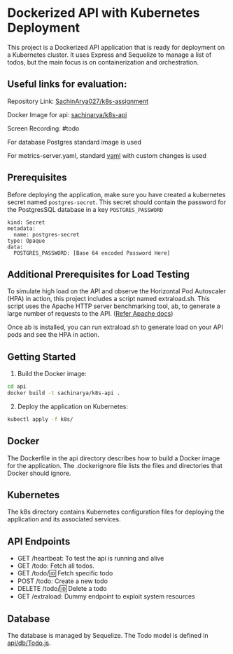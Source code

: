 # Dockerized API with Kubernetes Deployment

This project is a Dockerized API application that is ready for deployment on a Kubernetes cluster. It uses Express and Sequelize to manage a list of todos, but the main focus is on containerization and orchestration.

## Useful links for evaluation:

Repository Link: [SachinArya027/k8s-assignment](https://github.com/SachinArya027/k8s-assignment)

Docker Image for api: [sachinarya/k8s-api](https://hub.docker.com/repository/docker/sachinarya/k8s-api/general)

Screen Recording: #todo

For database Postgres standard image is used

For metrics-server.yaml, standard [yaml](https://github.com/kubernetes-sigs/metrics-server/releases/latest/download/components.yaml) with custom changes is used 



## Prerequisites

Before deploying the application, make sure you have created a kubernetes secret named `postgres-secret`. This secret should contain the password for the PostgresSQL database in a key `POSTGRES_PASSWORD`

```apiVersion: v1
kind: Secret
metadata: 
  name: postgres-secret
type: Opaque
data:
  POSTGRES_PASSWORD: [Base 64 encoded Password Here]
```

## Additional Prerequisites for Load Testing

To simulate high load on the API and observe the Horizontal Pod Autoscaler (HPA) in action, this project includes a script named extraload.sh. This script uses the Apache HTTP server benchmarking tool, ab, to generate a large number of requests to the API. ([Refer Apache docs](https://httpd.apache.org/docs/2.4/programs/ab.html))

Once ab is installed, you can run extraload.sh to generate load on your API pods and see the HPA in action.

## Getting Started

1. Build the Docker image:

```sh
cd api
docker build -t sachinarya/k8s-api .
```

2. Deploy the application on Kubernetes:

```sh
kubectl apply -f k8s/
```

## Docker

The Dockerfile in the api directory describes how to build a Docker image for the application. The .dockerignore file lists the files and directories that Docker should ignore.

## Kubernetes

The k8s directory contains Kubernetes configuration files for deploying the application and its associated services.

## API Endpoints

- GET /heartbeat: To test the api is running and alive
- GET /todo: Fetch all todos.
- GET /todo/:id: Fetch specific todo
- POST /todo: Create a new todo
- DELETE /todo/:id: Delete a todo
- GET /extraload: Dummy endpoint to exploit system resources

## Database

The database is managed by Sequelize. The Todo model is defined in [api/db/Todo.js](api/db/Todo.js).
